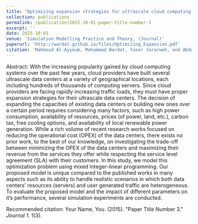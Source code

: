 ```yaml
---
title: "Optimizing expansion strategies for ultrascale cloud computing data centers"
collection: publications
permalink: /publication/2015-10-01-paper-title-number-3
excerpt: ''
date: 2015-10-01
venue: 'Simulation Modelling Practice and Theory, (Journal)'
paperurl: 'http://wardat.github.io/files/Optimizing_Expansion.pdf'
citation: 'Mahmoud Al-Ayyoub, Mohammad Wardat, Yaser Jararweh, and Abdallah A. Khreishah. "Optimizing expansion strategies for ultrascale cloud computing data centers." Simulation Modelling Practice and Theory 58 (2015): 15-29.'
---
```

Abstract: With the increasing popularity gained by cloud computing systems over the past few years, cloud providers have built several ultrascale data centers at a variety of geographical locations, each including hundreds of thousands of computing servers. Since cloud providers are facing rapidly increasing traffic loads, they must have proper expansion strategies for their ultrascale data centers. The decision of expanding the capacities of existing data centers or building new ones over a certain period requires considering many factors, such as high power consumption, availability of resources, prices (of power, land, etc.), carbon tax, free cooling options, and availability of local renewable power generation. While a rich volume of recent research works focused on reducing the operational cost (OPEX) of the data centers, there exists no prior work, to the best of our knowledge, on investigating the trade-off between minimizing the OPEX of the data centers and maximizing their revenue from the services they offer while respecting the service level agreement (SLA) with their customers. In this study, we model this optimization problem using mixed integer-linear programming. Our proposed model is unique compared to the published works in many aspects such as its ability to handle realistic scenarios in which both data centers’ resources (servers) and user generated traffic are heterogeneous. To evaluate the proposed model and the impact of different parameters on it’s performance, several simulation experiments are conducted.


<!-- [Download paper here](http://wardat.github.io/files/Optimizing_Expansion.pdf) -->

Recommended citation: Your Name, You. (2015). "Paper Title Number 3." <i>Journal 1</i>. 1(3).